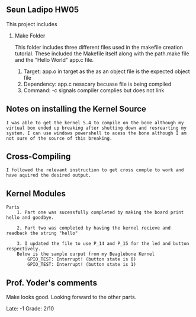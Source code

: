 ## Seun Ladipo HW05

This project includes

1. Make Folder
	
	This folder includes three different files used in the makefile creation tutorial. These included the Makefile itself along with the path.make file and the "Hello World" app.c file.

	1. Target: app.o in target as the as an object file is the expected object file
	2. Dependency: app.c nesscary becuase file is being compiled
	3. Command: -c signals compiler complies but does not link

## Notes on installing the Kernel Source
	I was able to get the kernel 5.4 to compile on the bone although my virtual box ended up breaking after shutting down and resrearting my system. I can use windows powershell to acess the bone although I am not sure of the source of this breaking. 

## Cross-Compiling
	I followed the relevant instruction to get cross comple to work and have aquired the desired output.

## Kernel Modules
	Parts
		1. Part one was sucessfully completed by making the board print hello and goodbye.

		2. Part two was completed by having the kernel recieve and readback the string "hello"

		3. I updated the file to use P_14 and P_15 for the led and button respectively.
		Below is the sample ourput from my Beaglebone Kernel
			GPIO_TEST: Interrupt! (button state is 0) 
			GPIO_TEST: Interrupt! (button state is 1) 

## Prof. Yoder's comments

Make looks good.  Looking forward to the other parts.


Late: -1
Grade:  2/10
